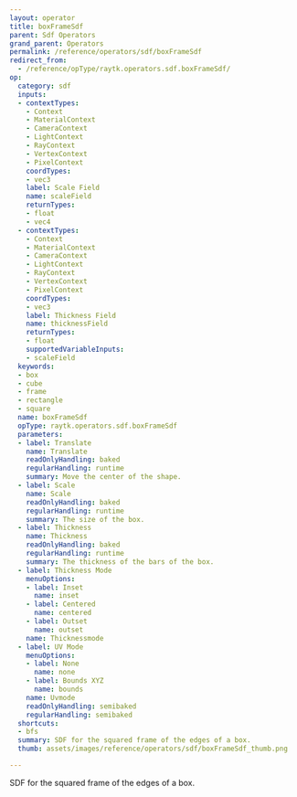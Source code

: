 ```yaml
---
layout: operator
title: boxFrameSdf
parent: Sdf Operators
grand_parent: Operators
permalink: /reference/operators/sdf/boxFrameSdf
redirect_from:
  - /reference/opType/raytk.operators.sdf.boxFrameSdf/
op:
  category: sdf
  inputs:
  - contextTypes:
    - Context
    - MaterialContext
    - CameraContext
    - LightContext
    - RayContext
    - VertexContext
    - PixelContext
    coordTypes:
    - vec3
    label: Scale Field
    name: scaleField
    returnTypes:
    - float
    - vec4
  - contextTypes:
    - Context
    - MaterialContext
    - CameraContext
    - LightContext
    - RayContext
    - VertexContext
    - PixelContext
    coordTypes:
    - vec3
    label: Thickness Field
    name: thicknessField
    returnTypes:
    - float
    supportedVariableInputs:
    - scaleField
  keywords:
  - box
  - cube
  - frame
  - rectangle
  - square
  name: boxFrameSdf
  opType: raytk.operators.sdf.boxFrameSdf
  parameters:
  - label: Translate
    name: Translate
    readOnlyHandling: baked
    regularHandling: runtime
    summary: Move the center of the shape.
  - label: Scale
    name: Scale
    readOnlyHandling: baked
    regularHandling: runtime
    summary: The size of the box.
  - label: Thickness
    name: Thickness
    readOnlyHandling: baked
    regularHandling: runtime
    summary: The thickness of the bars of the box.
  - label: Thickness Mode
    menuOptions:
    - label: Inset
      name: inset
    - label: Centered
      name: centered
    - label: Outset
      name: outset
    name: Thicknessmode
  - label: UV Mode
    menuOptions:
    - label: None
      name: none
    - label: Bounds XYZ
      name: bounds
    name: Uvmode
    readOnlyHandling: semibaked
    regularHandling: semibaked
  shortcuts:
  - bfs
  summary: SDF for the squared frame of the edges of a box.
  thumb: assets/images/reference/operators/sdf/boxFrameSdf_thumb.png

---
```



SDF for the squared frame of the edges of a box.